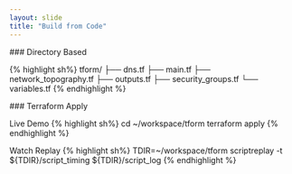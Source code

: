 ```yaml
---
layout: slide
title: "Build from Code"
---
```

<section markdown="1">
### Directory Based

{% highlight sh%}
tform/
├── dns.tf
├── main.tf
├── network_topography.tf
├── outputs.tf
├── security_groups.tf
└── variables.tf
{% endhighlight %}
</section>

<section markdown="1">
### Terraform Apply

Live Demo
{% highlight sh%}
cd ~/workspace/tform
terraform apply
{% endhighlight %}

Watch Replay
{% highlight sh%}
TDIR=~/workspace/tform
scriptreplay -t ${TDIR}/script_timing ${TDIR}/script_log
{% endhighlight %}
</section>

